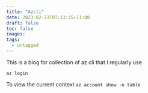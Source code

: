 ```yaml
---
title: "Azcli"
date: 2023-02-23T07:13:15+11:00
draft: false
toc: false
images:
tags:
  - untagged
---
```


This is a blog for collection of az cli that I regularly use

```az login```

To view the current context ```az account show -o table```